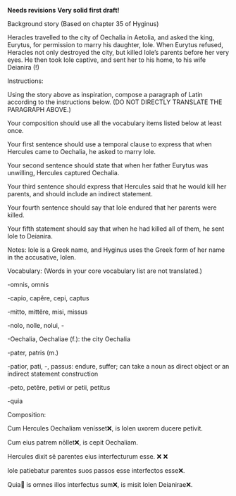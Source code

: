 **Needs revisions**
**Very solid first draft!**

Background story
(Based on chapter 35 of Hyginus)

Heracles travelled to the city of Oechalia in Aetolia, and asked the king, Eurytus, for permission to marry his daughter, Iole. When Eurytus refused, Heracles not only destroyed the city, but killed Iole’s parents before her very eyes. He then took Iole captive, and sent her to his home, to his wife Deianira (!)

Instructions:

Using the story above as inspiration, compose a paragraph of Latin according to the instructions below. (DO NOT DIRECTLY TRANSLATE THE PARAGRAPH ABOVE.)


Your composition should use all the vocabulary items listed below at least once.


Your first sentence should use a temporal clause to express that when Hercules came to Oechalia, he asked to marry Iole.

Your second sentence should state that when her father Eurytus was unwilling, Hercules captured Oechalia.

Your third sentence should express that Hercules said that he would kill her parents, and should include an indirect statement.

Your fourth sentence should say that Iole endured that her parents were killed.

Your fifth statement should say that when he had killed all of them, he sent Iole to Deianira.

Notes:
Iole is a Greek name, and Hyginus uses the Greek form of her name in the accusative, Iolen.

Vocabulary:
(Words in your core vocabulary list are not translated.)

-omnis, omnis

-capio, capĕre, cepi, captus

-mitto, mittĕre, misi, missus

-nolo, nolle, nolui, -

-Oechalia, Oechaliae (f.): the city Oechalia

-pater, patris (m.)

-patior, pati, -, passus: endure, suffer; can take a noun as direct object or an indirect statement construction

-peto, petĕre, petivi or petii, petitus

-quia


Composition:

 Cum Hercules Oechaliam venísset❌, is Iolen uxorem ducere petivit.
 
 Cum eius patrem nōllet❌, is cepit Oechaliam. 
 
 Hercules dixit sē parentes eius interfecturum esse. ❌ ❌  
 
 Iole patiebatur parentes suos passos esse interfectos esse❌.
 
 Quia🤔 is omnes illos interfectus sum❌, is misit Iolen Deianirae❌.
